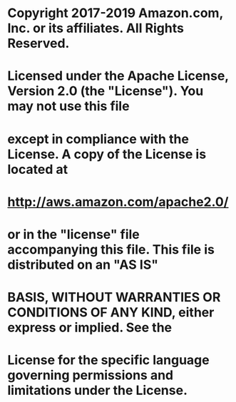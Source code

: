 # Copyright 2017-2019 Amazon.com, Inc. or its affiliates. All Rights Reserved.
#
# Licensed under the Apache License, Version 2.0 (the "License"). You may not use this file
# except in compliance with the License. A copy of the License is located at
#
#     http://aws.amazon.com/apache2.0/
#
# or in the "license" file accompanying this file. This file is distributed on an "AS IS"
# BASIS, WITHOUT WARRANTIES OR CONDITIONS OF ANY KIND, either express or implied. See the
# License for the specific language governing permissions and limitations under the License.